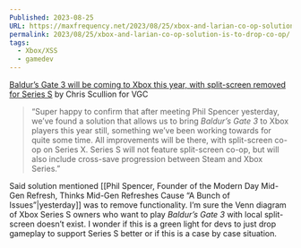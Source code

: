 ```yaml
---
Published: 2023-08-25
URL: https://maxfrequency.net/2023/08/25/xbox-and-larian-co-op-solution-is-to-drop-co-op/
permalink: 2023/08/25/xbox-and-larian-co-op-solution-is-to-drop-co-op/
tags:
  - Xbox/XSS
  - gamedev
---
```

[Baldur’s Gate 3 will be coming to Xbox this year, with split-screen removed for Series S](https://www.videogameschronicle.com/news/baldurs-gate-3-will-be-coming-to-xbox-this-year-with-split-screen-removed-for-series-s/) by Chris Scullion for VGC

> “Super happy to confirm that after meeting Phil Spencer yesterday, we’ve found a solution that allows us to bring *Baldur’s Gate 3* to Xbox players this year still, something we’ve been working towards for quite some time. All improvements will be there, with split-screen co-op on Series X. Series S will not feature split-screen co-op, but will also include cross-save progression between Steam and Xbox Series.”

Said solution mentioned [[Phil Spencer, Founder of the Modern Day Mid-Gen Refresh, Thinks Mid-Gen Refreshes Cause “A Bunch of Issues”|yesterday]] was to remove functionality. I’m sure the Venn diagram of Xbox Series S owners who want to play *Baldur’s Gate 3* with local split-screen doesn’t exist. I wonder if this is a green light for devs to just drop gameplay to support Series S better or if this is a case by case situation.